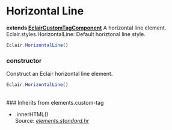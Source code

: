 # Horizontal Line
__extends [EclairCustomTagComponent](https://github.com/SamGarlick/Eclair/tree/main/src/elements/custom-tag.js)__
A horizontal line element.
Eclair.styles.HorizontalLine: Default horiztonal line style.
```javascript
Eclair.HorizontalLine()
```
### constructor
Construct an Eclair horizontal line element.
```javascript
Eclair.HorizontalLine()
```
<br/>### Inherits from elements.custom-tag
 - .innerHTML()
<br/>Source: [_elements.standard.hr_](https://github.com/SamGarlick/Eclair/tree/main/src/elements/standard/hr.js)